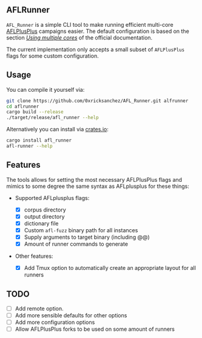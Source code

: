 ## AFLRunner

`AFL_Runner` is a simple CLI tool to make running efficient multi-core [AFLPlusPlus](https://github.com/AFLplusplus/AFLplusplus)
campaigns easier. The default configuration is based on the section [_Using multiple cores_](https://aflplus.plus/docs/fuzzing_in_depth/#c-using-multiple-cores)
of the official documentation.

The current implementation only accepts a small subset of `AFLPlusPlus` flags for some custom configuration.

## Usage

You can compile it yourself via:

```bash
git clone https://github.com/0xricksanchez/AFL_Runner.git alfrunner
cd aflrunner
cargo build --release
./target/release/afl_runner --help
```

Alternatively you can install via [crates.io](https://crates.io/crates/afl_runner):

```bash
cargo install afl_runner
afl-runner --help
```

## Features

The tools allows for setting the most necessary AFLPlusPlus flags and mimics to some degree the same syntax as AFLplusplus for these things:

- Supported AFLplusplus flags:

  - [x] corpus directory
  - [x] output directory
  - [x] dictionary file
  - [x] Custom `afl-fuzz` binary path for all instances
  - [x] Supply arguments to target binary (including @@)
  - [x] Amount of runner commands to generate

- Other features:
  - [x] Add Tmux option to automatically create an appropriate layout for all runners

## TODO

- [ ] Add remote option.
- [ ] Add more sensible defaults for other options
- [ ] Add more configuration options
- [ ] Allow AFLPlusPlus forks to be used on some amount of runners
